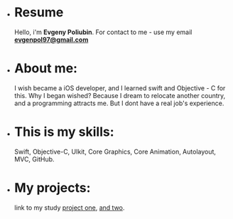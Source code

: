   
 - # Resume
  
   Hello, i'm **Evgeny Poliubin**. For contact to me - use my email **evgenpol97@gmail.com**

- # About me:
  I wish became a iOS developer, and I learned swift and Objective - C for this.
  Why I began wished? Because I dream to relocate another country, and a programming attracts me. But I dont have a real job's experience.
  
- # This is my skills: 
  Swift, Objective-C, UIkit, Core Graphics, Core Animation, Autolayout, MVC,  GitHub.
  
- # My projects:
  link to my study [project one](https://github.com/EvgenPol/RSLoginScreen), [and two](https://github.com/EvgenPol/RSSchool_T8).
  


